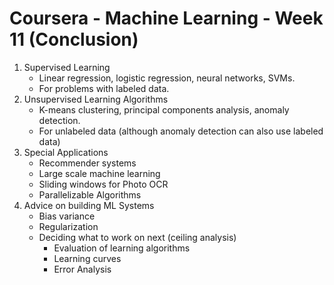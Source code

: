 # Coursera - Machine Learning - Week 11 (Conclusion)

1. Supervised Learning
	- Linear regression, logistic regression, neural networks, SVMs.
	- For problems with labeled data.
2. Unsupervised Learning Algorithms
	- K-means clustering, principal components analysis, anomaly detection.
	- For unlabeled data (although anomaly detection can also use labeled data)
3. Special Applications
	- Recommender systems
	- Large scale machine learning
	- Sliding windows for Photo OCR
	- Parallelizable Algorithms
4. Advice on building ML Systems
	- Bias variance
	- Regularization
	- Deciding what to work on next (ceiling analysis)
		- Evaluation of learning algorithms
		- Learning curves
		- Error Analysis